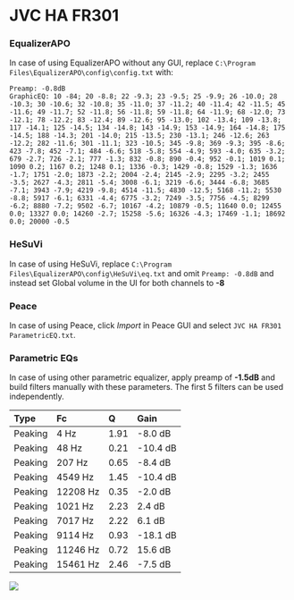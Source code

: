 # JVC HA FR301

### EqualizerAPO
In case of using EqualizerAPO without any GUI, replace `C:\Program Files\EqualizerAPO\config\config.txt`
with:
```
Preamp: -0.8dB
GraphicEQ: 10 -84; 20 -8.8; 22 -9.3; 23 -9.5; 25 -9.9; 26 -10.0; 28 -10.3; 30 -10.6; 32 -10.8; 35 -11.0; 37 -11.2; 40 -11.4; 42 -11.5; 45 -11.6; 49 -11.7; 52 -11.8; 56 -11.8; 59 -11.8; 64 -11.9; 68 -12.0; 73 -12.1; 78 -12.2; 83 -12.4; 89 -12.6; 95 -13.0; 102 -13.4; 109 -13.8; 117 -14.1; 125 -14.5; 134 -14.8; 143 -14.9; 153 -14.9; 164 -14.8; 175 -14.5; 188 -14.3; 201 -14.0; 215 -13.5; 230 -13.1; 246 -12.6; 263 -12.2; 282 -11.6; 301 -11.1; 323 -10.5; 345 -9.8; 369 -9.3; 395 -8.6; 423 -7.8; 452 -7.1; 484 -6.6; 518 -5.8; 554 -4.9; 593 -4.0; 635 -3.2; 679 -2.7; 726 -2.1; 777 -1.3; 832 -0.8; 890 -0.4; 952 -0.1; 1019 0.1; 1090 0.2; 1167 0.2; 1248 0.1; 1336 -0.3; 1429 -0.8; 1529 -1.3; 1636 -1.7; 1751 -2.0; 1873 -2.2; 2004 -2.4; 2145 -2.9; 2295 -3.2; 2455 -3.5; 2627 -4.3; 2811 -5.4; 3008 -6.1; 3219 -6.6; 3444 -6.8; 3685 -7.1; 3943 -7.9; 4219 -9.8; 4514 -11.5; 4830 -12.5; 5168 -11.2; 5530 -8.8; 5917 -6.1; 6331 -4.4; 6775 -3.2; 7249 -3.5; 7756 -4.5; 8299 -6.2; 8880 -7.2; 9502 -6.7; 10167 -4.2; 10879 -0.5; 11640 0.0; 12455 0.0; 13327 0.0; 14260 -2.7; 15258 -5.6; 16326 -4.3; 17469 -1.1; 18692 0.0; 20000 -0.5
```

### HeSuVi
In case of using HeSuVi, replace `C:\Program Files\EqualizerAPO\config\HeSuVi\eq.txt` and omit `Preamp:
-0.8dB` and instead set Global volume in the UI for both channels to **-8**

### Peace
In case of using Peace, click *Import* in Peace GUI and select `JVC HA FR301 ParametricEQ.txt`.

### Parametric EQs
In case of using other parametric equalizer, apply preamp of **-1.5dB** and build filters manually with
these parameters. The first 5 filters can be used independently.

| Type    | Fc       |    Q | Gain     |
|:--------|:---------|:-----|:---------|
| Peaking | 4 Hz     | 1.91 | -8.0 dB  |
| Peaking | 48 Hz    | 0.21 | -10.4 dB |
| Peaking | 207 Hz   | 0.65 | -8.4 dB  |
| Peaking | 4549 Hz  | 1.45 | -10.4 dB |
| Peaking | 12208 Hz | 0.35 | -2.0 dB  |
| Peaking | 1021 Hz  | 2.23 | 2.4 dB   |
| Peaking | 7017 Hz  | 2.22 | 6.1 dB   |
| Peaking | 9114 Hz  | 0.93 | -18.1 dB |
| Peaking | 11246 Hz | 0.72 | 15.6 dB  |
| Peaking | 15461 Hz | 2.46 | -7.5 dB  |

![](https://raw.githubusercontent.com/jaakkopasanen/AutoEq/master/results/innerfidelity/sbaf-serious/JVC%20HA%20FR301/JVC%20HA%20FR301.png)